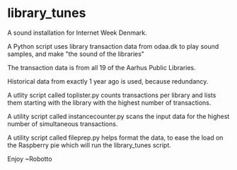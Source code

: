 library_tunes
=============

A sound installation for Internet Week Denmark.

A Python script uses library transaction data from odaa.dk to play sound samples, and make "the sound of the libraries"

The transaction data is from all 19 of the Aarhus Public Libraries.

Historical data from exactly 1 year ago is used, because redundancy.

A utlity script called toplister.py counts transactions per library and lists them starting with the library with the highest number of transactions. 

A utility script called instancecounter.py scans the input data for the highest number of simultaneous transactions.

A utility script called fileprep.py helps format the data, to ease the load on the Raspberry pie which will run the library_tunes script.


Enjoy
~Robotto
